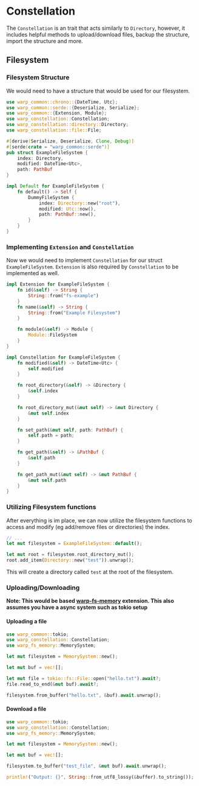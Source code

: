 # Constellation

The `Constellation` is an trait that acts similarly to `Directory`, however, it includes helpful methods to upload/download files, backup the structure, import the structure and more. 


## Filesystem

### Filesystem Structure
We would need to have a structure that would be used for our filesystem.

```rust
use warp_common::chrono::{DateTime, Utc};
use warp_common::serde::{Deserialize, Serialize};
use warp_common::{Extension, Module};
use warp_constellation::Constellation;
use warp_constellation::directory::Directory;
use warp_constellation::file::File;

#[derive(Serialize, Deserialize, Clone, Debug)]
#[serde(crate = "warp_common::serde")]
pub struct ExampleFileSystem {
	index: Directory,
	modified: DateTime<Utc>,
	path: PathBuf
}

impl Default for ExampleFileSystem {
    fn default() -> Self {
        DummyFileSystem {
            index: Directory::new("root"),
            modified: Utc::now(),
            path: PathBuf::new(),
        }
    }
}

```

### Implementing `Extension` and `Constellation`
Now we would need to implement `Constellation` for our struct `ExampleFileSystem`. `Extension` is also required by `Constellation` to be implemented as well.

```rust
impl Extension for ExampleFileSystem {
    fn id(&self) -> String {
        String::from("fs-example")
    }
    fn name(&self) -> String {
        String::from("Example Filesystem")
    }

    fn module(&self) -> Module {
        Module::FileSystem
    }
}

impl Constellation for ExampleFileSystem {
    fn modified(&self) -> DateTime<Utc> {
        self.modified
    }

    fn root_directory(&self) -> &Directory {
        &self.index
    }

    fn root_directory_mut(&mut self) -> &mut Directory {
        &mut self.index
    }

    fn set_path(&mut self, path: PathBuf) {
        self.path = path;
    }

    fn get_path(&self) -> &PathBuf {
        &self.path
    }

    fn get_path_mut(&mut self) -> &mut PathBuf {
        &mut self.path
    }
}
```

### Utilizing Filesystem functions

After everything is im place, we can now utilize the filesystem functions to access and modify (eg add/remove files or directories) the index.

```rust
// ...
let mut filesystem = ExampleFileSystem::default();

let mut root = filesystem.root_directory_mut();
root.add_item(Directory::new("test")).unwrap();

```

This will create a directory called `test` at the root of the filesystem.

### Uploading/Downloading

**Note: This would be based [warp-fs-memory](https://github.com/Satellite-im/Warp/tree/main/extensions/warp-fs-memory) extension. This also assumes you have a async system such as tokio setup**

#### Uploading a file

```rust
use warp_common::tokio;
use warp_constellation::Constellation;
use warp_fs_memory::MemorySystem;

let mut filesystem = MemorySystem::new();

let mut buf = vec![];

let mut file = tokio::fs::File::open("hello.txt").await?;
file.read_to_end(&mut buf).await?;

filesystem.from_buffer("hello.txt", &buf).await.unwrap();
```

#### Download a file

```rust
use warp_common::tokio;
use warp_constellation::Constellation;
use warp_fs_memory::MemorySystem;

let mut filesystem = MemorySystem::new();

let mut buf = vec![];

filesystem.to_buffer("test_file", &mut buf).await.unwrap();

println!("Output: {}", String::from_utf8_lossy(&buffer).to_string());
```

